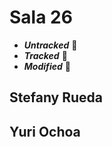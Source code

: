 # Sala 26
- **_Untracked_** :crossed_fingers:
- **_Tracked_** :brain:
- **_Modified_** :eyes:
## Stefany Rueda
## Yuri Ochoa